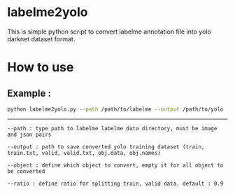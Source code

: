 # labelme2yolo

This is simple python script to convert labelme annotation file into yolo darknet dataset format.

# How to use

## Example : 
```bash
python labelme2yolo.py --path /path/to/labelme --output /path/to/yolo --object dog,cat,cow --ratio 0.9
```
---
```
--path : type path to labelme labelme data directory, must be image and json pairs

--output : path to save converted yolo training dataset (train, train.txt, valid, valid.txt, obj.data, obj.names)

--object : define which object to convert, empty it for all object to be converted

--ratio : define ratio for splitting train, valid data. default : 0.9
```
